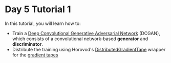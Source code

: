 Day 5 Tutorial 1 
===================

In this tutorial, you will learn how to:

- Train a [Deep Convolutional Generative Adversarial Network](https://arxiv.org/pdf/1511.06434.pdf) (DCGAN), which consists of a convolutional network-based **generator** and **discriminator**.
- Distribute the training using Horovod's [DistributedGradientTape](https://horovod.readthedocs.io/en/stable/api.html#horovod.tensorflow.DistributedGradientTape) wrapper for the [gradient tapes](https://www.tensorflow.org/api_docs/python/tf/GradientTape?version=nightly)
